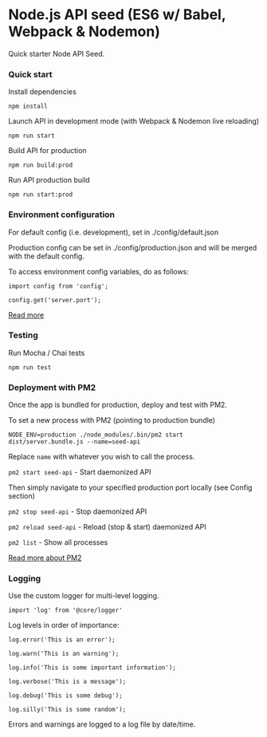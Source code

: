 # Node.js API seed (ES6 w/ Babel, Webpack & Nodemon)

Quick starter Node API Seed.

### Quick start

Install dependencies

`npm install`

Launch API in development mode (with Webpack & Nodemon live reloading)

`npm run start`

Build API for production

`npm run build:prod`

Run API production build

`npm run start:prod`

### Environment configuration

For default config (i.e. development), set in ./config/default.json

Production config can be set in ./config/production.json and will be merged with the default config.

To access environment config variables, do as follows:

`import config from 'config';`

`config.get('server.port');`

[Read more](https://www.npmjs.com/package/config)

### Testing

Run Mocha / Chai tests

`npm run test`

### Deployment with PM2

Once the app is bundled for production, deploy and test with PM2.

To set a new process with PM2 (pointing to production bundle)

`NODE_ENV=production ./node_modules/.bin/pm2 start dist/server.bundle.js --name=seed-api`

Replace `name` with whatever you wish to call the process.

`pm2 start seed-api` - Start daemonized API

Then simply navigate to your specified production port locally (see Config section)

`pm2 stop seed-api` - Stop daemonized API

`pm2 reload seed-api` - Reload (stop & start) daemonized API

`pm2 list` - Show all processes

[Read more about PM2](http://pm2.keymetrics.io/docs/usage/quick-start/)

### Logging

Use the custom logger for multi-level logging.

`import 'log' from '@core/logger'`

Log levels in order of importance:

`log.error('This is an error');`

`log.warn('This is an warning');`

`log.info('This is some important information');`

`log.verbose('This is a message');`

`log.debug('This is some debug');`

`log.silly('This is some random');`

Errors and warnings are logged to a log file by date/time.
